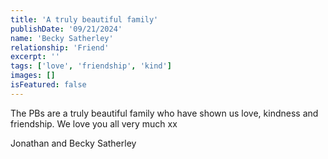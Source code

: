 ```yaml
---
title: 'A truly beautiful family'
publishDate: '09/21/2024'
name: 'Becky Satherley'
relationship: 'Friend'
excerpt: ''
tags: ['love', 'friendship', 'kind']
images: []
isFeatured: false
---
```


The PBs are a truly beautiful family who have shown us love, kindness and friendship. We love you all very much xx

Jonathan and Becky Satherley